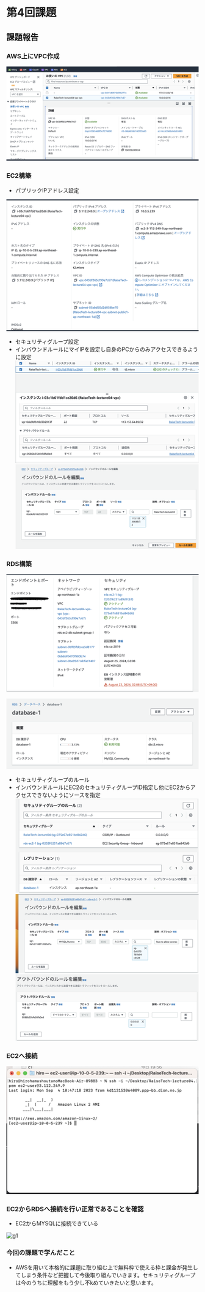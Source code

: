# **第4回課題**

## 課題報告

### AWS上にVPC作成
![a](./lecture04/AWS上にVPC作成.png)

### EC2構築

- パプリックIPアドレス設定

![b1](./lecture04/パプリックIPアドレス設定.png)

- セキュリティグループ設定
- インバウンドルールにマイIPを設定し自身のPCからのみアクセスできるように設定
![c1](./lecture04/セキュリティグループ設定.png)
![c2](./lecture04/インバウンドルールにマイIPを設定し自身のPCからのみアクセスできるように設定.png)

### RDS構築

![d](./lecture04/RDS構築1.png)

![h](./lecture04/RDS構築2.png)

- セキュリティグループのルール
- インバウンドルールにEC2のセキュリティグループID指定し他にEC2からアクセスできないようにソースを指定
![e1](./lecture04/セキュリティグループのルール.png)
![e2](./lecture04/インバウンドルールにEC2のセキュリティグループID指定し他にEC2からアクセスできないようにソースを指定1.png)
![e3](./lecture04/インバウンドルールにEC2のセキュリティグループID指定し他にEC2からアクセスできないようにソースを指定2.png)

### EC2へ接続

![f1](./lecture04/EC2へ接続.png)

### EC2からRDSへ接続を行い正常であることを確認

- EC2からMYSQLに接続できている

![g1](./lecture04/g1.png)

### 今回の課題で学んだこと
- AWSを用いて本格的に課題に取り組む上で無料枠で使える枠と課金が発生してしまう条件など把握して今後取り組んでいきます。セキュリティグループは今のうちに理解をもう少し不kめていきたいと思います。
